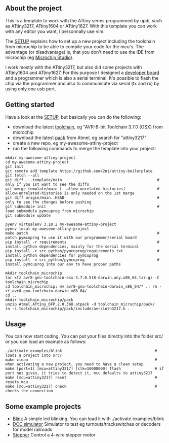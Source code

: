 ## About the project
This is a template to work with the ATtiny series programmed by updi, such as ATtiny3217, ATtiny1604 or ATtiny1627. With this template you can work with any editor you want, I personnally use vim.

The [SETUP](SETUP.md) explains how to set up a new project including the toolchain from microchip to be able to compile your code for the mcu's. The advantage (or disadvantage) is, that you don't need to use the IDE from microchip (eg [Microchip Studio](https://www.microchip.com/en-us/tools-resources/develop/microchip-studio)).

I work mostly with the ATtiny3217, but also did some projects with ATtiny1604 and ATtiny1627. For this purpose I designed a [developer board](https://github.com/2ni/attiny3217-dev-board) and a programmer which is also a serial terminal. It's possible to flash the chip via the programmer and also to communicate via serial (tx and rx) by using only one usb port.

## Getting started
Have a look at the [SETUP](SETUP.md), but basically you can do the following:
- download the latest [toolchain](https://www.microchip.com/mplab/avr-support/avr-and-arm-toolchains-c-compilers), eg "AVR-8-bit Toolchain 3.7.0 (OSX) from microchip
- download the latest [pack](http://packs.download.atmel.com/) from Atmel, eg search for "attiny3217"
- create a new repo, eg my-awesome-attiny-project
- run the following commands to merge the template into your project:
```
mkdir my-awesome-attiny-project
cd my-awesome-attiny-project
git init
git remote add template https://github.com/2ni/attiny-boilerplate
git fetch --all
git diff ...template/main                                          # only if you 1st want to see the diffs
git merge template/main [--allow-unrelated-histories]              # allow-unrelated-histories is only needed on the 1st merge
git diff origin/main..HEAD                                         # only to see the changes before pushing
git submodule init                                                 # load submodule pymcuprog from microchip
git submodule update

pyenv virtualenv 3.10.2 my-awesome-attiny-project
pyenv local my-awesome-attiny-project
make patch                                                         # patch pymcuprog to use it with our programmer/serial board
pip install -r requirements                                        # install python dependencies, mainly for the serial terminal
pip install -r src_python/pymcuprog/requirements.txt               # install python dependencies for pymcuprog
pip install -e src_python/pymcuprog                                # install pymcuprog into our env to have proper paths

mkdir toolchain_microchip
tar xfz avr8-gnu-toolchain-osx-3.7.0.518-darwin.any.x86_64.tar.gz -C toolchain_microchip
cd toolchain_microchip; mv avr8-gnu-toolchain-darwin_x86_64/* .; rm -rf avr8-gnu-toolchain-darwin_x86_64/
cd ..
mkdir toolchain_microchip/pack
unzip Atmel.ATtiny_DFP.2.0.368.atpack -d toolchain_microchip/pack/
ln -s toolchain_microchip/pack/include/avr/iotn3217.h .
```

## Usage
You can now start coding. You can put your files directly into the folder src/ or you can load an example as follows:
```
./activate examples/blink                                         # loads a project into src/
make clean                                                        # when activating a new project, you need to have a clean setup
make [port=1] [mcu=attiny3217] [clk=10000000] flash               # if port not given, it tries to detect it, mcu defaults to attiny3217
make [mcu=attiny3217] reset                                       # resets mcu
make [mcu=attiny3217] check                                       # checks the connection
```

## Some example projects
- [Blink](/examples/blink)
A simple led blinking. You can load it with ./activate examples/blink
- [DCC simulator](/examples/dcc-simulator)
Simulator to test eg turnouts/trackswitches or decoders for model railroads
- [Stepper](/examples/stepper)
Control a 4-wire stepper motor
